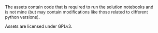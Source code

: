 The assets contain code that is required to run the solution notebooks and is not mine (but may contain modifications like those related to different python versions). 

Assets are licensed under GPLv3.
